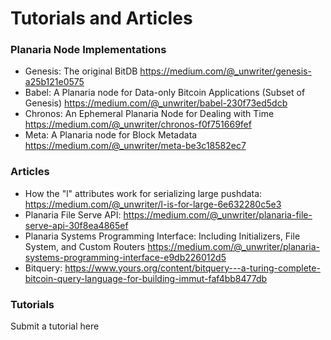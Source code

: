 # Tutorials and Articles

### Planaria Node Implementations

- Genesis: The original BitDB https://medium.com/@_unwriter/genesis-a25b121e0575
- Babel: A Planaria node for Data-only Bitcoin Applications (Subset of Genesis) https://medium.com/@_unwriter/babel-230f73ed5dcb
- Chronos: An Ephemeral Planaria Node for Dealing with Time https://medium.com/@_unwriter/chronos-f0f751669fef
- Meta: A Planaria node for Block Metadata https://medium.com/@_unwriter/meta-be3c18582ec7


### Articles

- How the "l" attributes work for serializing large pushdata: https://medium.com/@_unwriter/l-is-for-large-6e632280c5e3
- Planaria File Serve API: https://medium.com/@_unwriter/planaria-file-serve-api-30f8ea4865ef
- Planaria Systems Programming Interface: Including Initializers, File System, and Custom Routers https://medium.com/@_unwriter/planaria-systems-programming-interface-e9db226012d5
- Bitquery: https://www.yours.org/content/bitquery---a-turing-complete-bitcoin-query-language-for-building-immut-faf4bb8477db


### Tutorials

Submit a tutorial here
